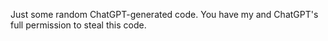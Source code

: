 Just some random ChatGPT-generated code. You have my and ChatGPT's full permission to steal this code.
